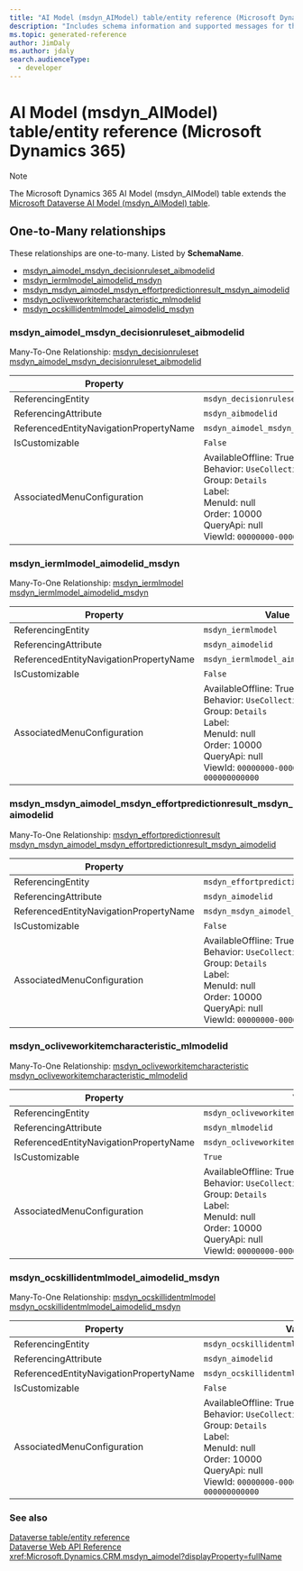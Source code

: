 ```yaml
---
title: "AI Model (msdyn_AIModel) table/entity reference (Microsoft Dynamics 365)"
description: "Includes schema information and supported messages for the AI Model (msdyn_AIModel) table/entity with Microsoft Dynamics 365."
ms.topic: generated-reference
author: JimDaly
ms.author: jdaly
search.audienceType: 
  - developer
---
```


# AI Model (msdyn_AIModel) table/entity reference (Microsoft Dynamics 365)



> [!NOTE]
> The Microsoft Dynamics 365 AI Model (msdyn_AIModel) table extends the [Microsoft Dataverse AI Model (msdyn_AIModel) table](/power-apps/developer/data-platform/reference/entities/msdyn_aimodel).




## One-to-Many relationships

These relationships are one-to-many. Listed by **SchemaName**.

- [msdyn_aimodel_msdyn_decisionruleset_aibmodelid](#BKMK_msdyn_aimodel_msdyn_decisionruleset_aibmodelid)
- [msdyn_iermlmodel_aimodelid_msdyn](#BKMK_msdyn_iermlmodel_aimodelid_msdyn)
- [msdyn_msdyn_aimodel_msdyn_effortpredictionresult_msdyn_aimodelid](#BKMK_msdyn_msdyn_aimodel_msdyn_effortpredictionresult_msdyn_aimodelid)
- [msdyn_ocliveworkitemcharacteristic_mlmodelid](#BKMK_msdyn_ocliveworkitemcharacteristic_mlmodelid)
- [msdyn_ocskillidentmlmodel_aimodelid_msdyn](#BKMK_msdyn_ocskillidentmlmodel_aimodelid_msdyn)

### <a name="BKMK_msdyn_aimodel_msdyn_decisionruleset_aibmodelid"></a> msdyn_aimodel_msdyn_decisionruleset_aibmodelid

Many-To-One Relationship: [msdyn_decisionruleset msdyn_aimodel_msdyn_decisionruleset_aibmodelid](msdyn_decisionruleset.md#BKMK_msdyn_aimodel_msdyn_decisionruleset_aibmodelid)

|Property|Value|
|---|---|
|ReferencingEntity|`msdyn_decisionruleset`|
|ReferencingAttribute|`msdyn_aibmodelid`|
|ReferencedEntityNavigationPropertyName|`msdyn_aimodel_msdyn_decisionruleset_aibmodelid`|
|IsCustomizable|`False`|
|AssociatedMenuConfiguration|AvailableOffline: True<br />Behavior: `UseCollectionName`<br />Group: `Details`<br />Label: <br />MenuId: null<br />Order: 10000<br />QueryApi: null<br />ViewId: `00000000-0000-0000-0000-000000000000`|

### <a name="BKMK_msdyn_iermlmodel_aimodelid_msdyn"></a> msdyn_iermlmodel_aimodelid_msdyn

Many-To-One Relationship: [msdyn_iermlmodel msdyn_iermlmodel_aimodelid_msdyn](msdyn_iermlmodel.md#BKMK_msdyn_iermlmodel_aimodelid_msdyn)

|Property|Value|
|---|---|
|ReferencingEntity|`msdyn_iermlmodel`|
|ReferencingAttribute|`msdyn_aimodelid`|
|ReferencedEntityNavigationPropertyName|`msdyn_iermlmodel_aimodelid_msdyn`|
|IsCustomizable|`False`|
|AssociatedMenuConfiguration|AvailableOffline: True<br />Behavior: `UseCollectionName`<br />Group: `Details`<br />Label: <br />MenuId: null<br />Order: 10000<br />QueryApi: null<br />ViewId: `00000000-0000-0000-0000-000000000000`|

### <a name="BKMK_msdyn_msdyn_aimodel_msdyn_effortpredictionresult_msdyn_aimodelid"></a> msdyn_msdyn_aimodel_msdyn_effortpredictionresult_msdyn_aimodelid

Many-To-One Relationship: [msdyn_effortpredictionresult msdyn_msdyn_aimodel_msdyn_effortpredictionresult_msdyn_aimodelid](msdyn_effortpredictionresult.md#BKMK_msdyn_msdyn_aimodel_msdyn_effortpredictionresult_msdyn_aimodelid)

|Property|Value|
|---|---|
|ReferencingEntity|`msdyn_effortpredictionresult`|
|ReferencingAttribute|`msdyn_aimodelid`|
|ReferencedEntityNavigationPropertyName|`msdyn_msdyn_aimodel_msdyn_effortpredictionresult_msdyn_aimodelid`|
|IsCustomizable|`False`|
|AssociatedMenuConfiguration|AvailableOffline: True<br />Behavior: `UseCollectionName`<br />Group: `Details`<br />Label: <br />MenuId: null<br />Order: 10000<br />QueryApi: null<br />ViewId: `00000000-0000-0000-0000-000000000000`|

### <a name="BKMK_msdyn_ocliveworkitemcharacteristic_mlmodelid"></a> msdyn_ocliveworkitemcharacteristic_mlmodelid

Many-To-One Relationship: [msdyn_ocliveworkitemcharacteristic msdyn_ocliveworkitemcharacteristic_mlmodelid](msdyn_ocliveworkitemcharacteristic.md#BKMK_msdyn_ocliveworkitemcharacteristic_mlmodelid)

|Property|Value|
|---|---|
|ReferencingEntity|`msdyn_ocliveworkitemcharacteristic`|
|ReferencingAttribute|`msdyn_mlmodelid`|
|ReferencedEntityNavigationPropertyName|`msdyn_ocliveworkitemcharacteristic_mlmodelid`|
|IsCustomizable|`True`|
|AssociatedMenuConfiguration|AvailableOffline: True<br />Behavior: `UseCollectionName`<br />Group: `Details`<br />Label: <br />MenuId: null<br />Order: 10000<br />QueryApi: null<br />ViewId: `00000000-0000-0000-0000-000000000000`|

### <a name="BKMK_msdyn_ocskillidentmlmodel_aimodelid_msdyn"></a> msdyn_ocskillidentmlmodel_aimodelid_msdyn

Many-To-One Relationship: [msdyn_ocskillidentmlmodel msdyn_ocskillidentmlmodel_aimodelid_msdyn](msdyn_ocskillidentmlmodel.md#BKMK_msdyn_ocskillidentmlmodel_aimodelid_msdyn)

|Property|Value|
|---|---|
|ReferencingEntity|`msdyn_ocskillidentmlmodel`|
|ReferencingAttribute|`msdyn_aimodelid`|
|ReferencedEntityNavigationPropertyName|`msdyn_ocskillidentmlmodel_aimodelid_msdyn`|
|IsCustomizable|`False`|
|AssociatedMenuConfiguration|AvailableOffline: True<br />Behavior: `UseCollectionName`<br />Group: `Details`<br />Label: <br />MenuId: null<br />Order: 10000<br />QueryApi: null<br />ViewId: `00000000-0000-0000-0000-000000000000`|



### See also

[Dataverse table/entity reference](/power-apps/developer/data-platform/reference/about-entity-reference)  
[Dataverse Web API Reference](/power-apps/developer/data-platform/webapi/reference/about)   
<xref:Microsoft.Dynamics.CRM.msdyn_aimodel?displayProperty=fullName>
